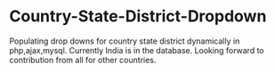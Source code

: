 # Country-State-District-Dropdown
Populating drop downs for country state district dynamically in php,ajax,mysql. Currently India is in the database. Looking forward to contribution from all for other countries.
